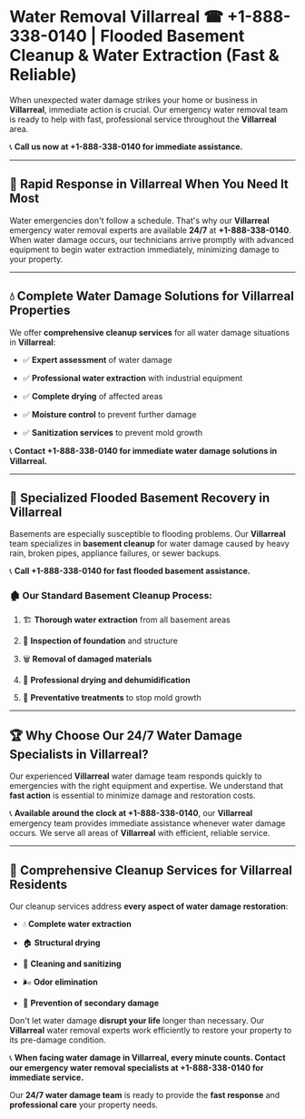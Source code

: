 # Water Removal Villarreal ☎ +1-888-338-0140 | Flooded Basement Cleanup & Water Extraction (Fast & Reliable)

When unexpected water damage strikes your home or business in **Villarreal**, immediate action is crucial. Our emergency water removal team is ready to help with fast, professional service throughout the **Villarreal** area. 

📞 **Call us now at +1-888-338-0140 for immediate assistance.**
---
## 🚀 Rapid Response in Villarreal When You Need It Most
Water emergencies don't follow a schedule. That's why our **Villarreal** emergency water removal experts are available **24/7** at **+1-888-338-0140**. When water damage occurs, our technicians arrive promptly with advanced equipment to begin water extraction immediately, minimizing damage to your property.
---
## 💧 Complete Water Damage Solutions for Villarreal Properties
We offer **comprehensive cleanup services** for all water damage situations in **Villarreal**:
- ✅ **Expert assessment** of water damage  
- ✅ **Professional water extraction** with industrial equipment  
- ✅ **Complete drying** of affected areas  
- ✅ **Moisture control** to prevent further damage  
- ✅ **Sanitization services** to prevent mold growth  
📞 **Contact +1-888-338-0140 for immediate water damage solutions in Villarreal.**
---
## 🌊 Specialized Flooded Basement Recovery in Villarreal
Basements are especially susceptible to flooding problems. Our **Villarreal** team specializes in **basement cleanup** for water damage caused by heavy rain, broken pipes, appliance failures, or sewer backups. 
📞 **Call +1-888-338-0140 for fast flooded basement assistance.**
### 🏚️ Our Standard Basement Cleanup Process:
1. 🏗️ **Thorough water extraction** from all basement areas  
2. 🔎 **Inspection of foundation** and structure  
3. 🗑️ **Removal of damaged materials**  
4. 💨 **Professional drying and dehumidification**  
5. 🚫 **Preventative treatments** to stop mold growth  
---
## 🏆 Why Choose Our 24/7 Water Damage Specialists in Villarreal?
Our experienced **Villarreal** water damage team responds quickly to emergencies with the right equipment and expertise. We understand that **fast action** is essential to minimize damage and restoration costs.
📞 **Available around the clock at +1-888-338-0140**, our **Villarreal** emergency team provides immediate assistance whenever water damage occurs. We serve all areas of **Villarreal** with efficient, reliable service.
---
## 🧹 Comprehensive Cleanup Services for Villarreal Residents
Our cleanup services address **every aspect of water damage restoration**:
- 💧 **Complete water extraction**  
- 🏠 **Structural drying**  
- 🧼 **Cleaning and sanitizing**  
- 🌬️ **Odor elimination**  
- 🚫 **Prevention of secondary damage**  
Don't let water damage **disrupt your life** longer than necessary. Our **Villarreal** water removal experts work efficiently to restore your property to its pre-damage condition.
📞 **When facing water damage in Villarreal, every minute counts. Contact our emergency water removal specialists at +1-888-338-0140 for immediate service.**
Our **24/7 water damage team** is ready to provide the **fast response** and **professional care** your property needs.
